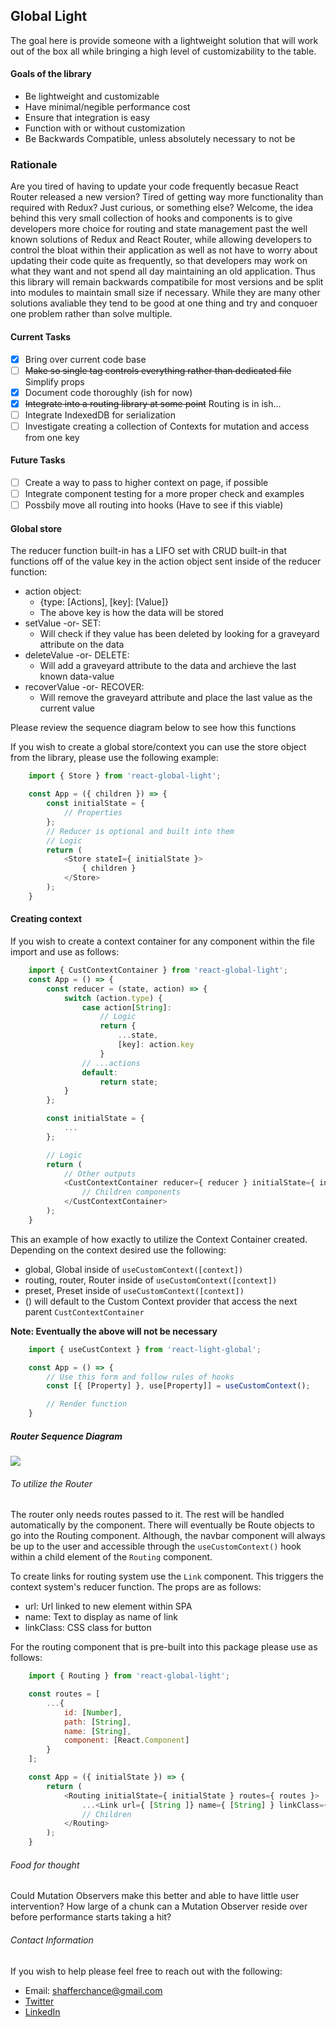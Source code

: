 ## Global Light
The goal here is provide someone with a lightweight solution that will work out of the box all while bringing a high level of customizability to the table.

#### Goals of the library
- Be lightweight and customizable
- Have minimal/negible performance cost
- Ensure that integration is easy
- Function with or without customization
- Be Backwards Compatible, unless absolutely necessary to not be

### Rationale 
Are you tired of having to update your code frequently becasue React 
Router released a new version? Tired of getting way more functionality than required with Redux? Just curious, or something else? Welcome, the idea
behind this very small collection of hooks and components is to give
developers more choice for routing and state management past the well 
known solutions of Redux and React Router, while allowing developers to
control the bloat within their application as well as not have to worry
about updating their code quite as frequently, so that developers may work
on what they want and not spend all day maintaining an old application.
Thus this library will remain backwards compatibile for most versions
and be split into modules to maintain small size if necessary. While 
they are many other solutions avaliable they tend to be good at one
thing and try and conquoer one problem rather than solve multiple. 

#### Current Tasks
- [x] Bring over current code base
- [ ] ~~Make so single tag controls everything rather than dedicated file~~ Simplify props
- [x] Document code thoroughly (ish for now)
- [x] ~~Integrate into a routing library at some point~~ Routing is in ish...
- [ ] Integrate IndexedDB for serialization
- [ ] Investigate creating a collection of Contexts for mutation and access from one key

#### Future Tasks
- [ ] Create a way to pass to higher context on page, if possible
- [ ] Integrate component testing for a more proper check and examples
- [ ] Possbily move all routing into hooks (Have to see if this viable)

#### Global store
The reducer function built-in has a LIFO set with CRUD built-in that functions 
off of the value key in the action object sent inside of the reducer function:
- action object:
    + {type: [Actions], [key]: [Value]}
    + The above key is how the data will be stored
- setValue -or- SET:
    + Will check if they value has been deleted by looking for a graveyard attribute
      on the data
- deleteValue -or- DELETE:
    + Will add a graveyard attribute to the data and archieve the last known data-value
- recoverValue -or- RECOVER:
    + Will remove the graveyard attribute and place the last value as the current value

Please review the sequence diagram below to see how this functions

If you wish to create a global store/context you can use the store object
from the library, please use the following example:
```javascript
    import { Store } from 'react-global-light';

    const App = ({ children }) => {
        const initialState = {
            // Properties
        };
        // Reducer is optional and built into them
        // Logic
        return (
            <Store stateI={ initialState }>
                { children }
            </Store>
        );
    }
```
#### Creating context
If you wish to create a context container for any component within the file import and use as follows:
```javascript
    import { CustContextContainer } from 'react-global-light';
    const App = () => {
        const reducer = (state, action) => {
            switch (action.type) {
                case action[String]:
                    // Logic
                    return {
                        ...state,
                        [key]: action.key
                    }
                // ...actions
                default:
                    return state;
            }
        };

        const initialState = {
            ...
        };

        // Logic
        return (
            // Other outputs
            <CustContextContainer reducer={ reducer } initialState={ initialState }>
                // Children components
            </CustContextContainer>
        );
    }
```

This an example of how exactly to utilize the Context Container created.
Depending on the context desired use the following:
- global, Global inside of `useCustomContext([context])`
- routing, router, Router inside of `useCustomContext([context])`
- preset, Preset inside of `useCustomContext([context])`
- () will default to the Custom Context provider that access the next parent `CustContextContainer`

**Note: Eventually the above will not be necessary**

```javascript
    import { useCustContext } from 'react-light-global';

    const App = () => {
        // Use this form and follow rules of hooks
        const [{ [Property] }, use[Property]] = useCustomContext();

        // Render function
    }
```
##### Router Sequence Diagram
[![](https://mermaid.ink/img/eyJjb2RlIjoic2VxdWVuY2VEaWFncmFtXG5cbkN1c3RvbUNvbnRleHQtPj4rQ3VzdG9tU3RvcmU6IFdoYXQgaXMgeW91ciBpbml0aWFsIHN0YXRlP1xuXG5DdXN0b21TdG9yZS0-PkN1c3RvbUNvbnRleHQ6IFJlZHVjZXIgYW5kIEluaXRpYWwgU3RhdGVcblxuQ3VzdG9tQ29udGV4dC0-PitDdXN0b21TdG9yZTogVmFsdWUgb2YgdXNlUmVkdWNlciBIb29rXG5cbkN1c3RvbVN0b3JlLS14Q29tcG9uZW50OiBXYWl0aW5nIGZvciBBY3Rpb24_IiwibWVybWFpZCI6eyJ0aGVtZSI6ImRlZmF1bHQifSwidXBkYXRlRWRpdG9yIjpmYWxzZX0)](https://mermaid-js.github.io/mermaid-live-editor/#/edit/eyJjb2RlIjoic2VxdWVuY2VEaWFncmFtXG5cbkN1c3RvbUNvbnRleHQtPj4rQ3VzdG9tU3RvcmU6IFdoYXQgaXMgeW91ciBpbml0aWFsIHN0YXRlP1xuXG5DdXN0b21TdG9yZS0-PkN1c3RvbUNvbnRleHQ6IFJlZHVjZXIgYW5kIEluaXRpYWwgU3RhdGVcblxuQ3VzdG9tQ29udGV4dC0-PitDdXN0b21TdG9yZTogVmFsdWUgb2YgdXNlUmVkdWNlciBIb29rXG5cbkN1c3RvbVN0b3JlLS14Q29tcG9uZW50OiBXYWl0aW5nIGZvciBBY3Rpb24_IiwibWVybWFpZCI6eyJ0aGVtZSI6ImRlZmF1bHQifSwidXBkYXRlRWRpdG9yIjpmYWxzZX0)

###### To utilize the Router
The router only needs routes passed to it. The rest will be handled automatically by the component. There 
will eventually be Route objects to go into the Routing component. Although, the navbar component will 
always be up to the user and accessible through the `useCustomContext()` hook within a 
child element of the `Routing` component. 

To create links for routing system use the `Link` component. This triggers
the context system's reducer function. The props are as follows:
- url: Url linked to new element within SPA
- name: Text to display as name of link 
- linkClass: CSS class for button

For the routing component that is pre-built into this package please use as follows:
```javascript
    import { Routing } from 'react-global-light';

    const routes = [
        ...{
            id: [Number],
            path: [String],
            name: [String],
            component: [React.Component]
        }
    ];

    const App = ({ initialState }) => {
        return (
            <Routing initialState={ initialState } routes={ routes }>
                ...<Link url={ [String ]} name={ [String] } linkClass={[String] }/>
                // Children
            </Routing>
        );
    }
```

###### Food for thought
Could Mutation Observers make this better and able to have little user intervention?
How large of a chunk can a Mutation Observer reside over before performance starts taking a hit?

###### Contact Information
If you wish to help please feel free to reach out with the following:
- Email: [shafferchance@gmail.com](mailto:shafferchance@gmail.com)
- [Twitter](https://twitter.com/shafferchance)
- [LinkedIn](https://www.linkedin.com/in/chance-shaffer-2b1511128/)